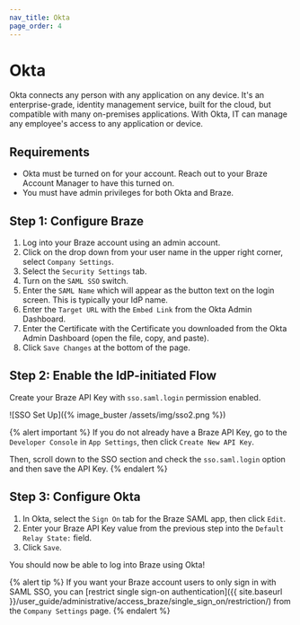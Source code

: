 ```yaml
---
nav_title: Okta
page_order: 4
---
```


# Okta
Okta connects any person with any application on any device. It's an enterprise-grade, identity management service, built for the cloud, but compatible with many on-premises applications. With Okta, IT can manage any employee's access to any application or device.

## Requirements

- Okta must be turned on for your account.  Reach out to your Braze Account Manager to have this turned on.
- You must have admin privileges for both Okta and Braze.

## Step 1: Configure Braze

1. Log into your Braze account using an admin account.
2. Click on the drop down from your user name in the upper right corner, select `Company Settings`.
3. Select the `Security Settings` tab.
4. Turn on the `SAML SSO` switch.
5. Enter the `SAML Name` which will appear as the button text on the login screen. This is typically your IdP name.
6. Enter the `Target URL` with the `Embed Link` from the Okta Admin Dashboard.
7. Enter the Certificate with the Certificate you downloaded from the Okta Admin Dashboard (open the file, copy, and paste).
8. Click `Save Changes` at the bottom of the page.

## Step 2: Enable the IdP-initiated Flow

Create your Braze API Key with `sso.saml.login` permission enabled.

![SSO Set Up]({% image_buster /assets/img/sso2.png %})

{% alert important %}
If you do not already have a Braze API Key, go to the `Developer Console` in `App Settings`, then click `Create New API Key`.

Then, scroll down to the SSO section and check the `sso.saml.login` option and then save the API Key.
{% endalert %}

## Step 3: Configure Okta

1. In Okta, select the `Sign On` tab for the Braze SAML app, then click `Edit`.
2. Enter your Braze API Key value from the previous step into the `Default Relay State:` field.
3. Click `Save`.

You should now be able to log into Braze using Okta!

{% alert tip %}
If you want your Braze account users to only sign in with SAML SSO, you can [restrict single sign-on authentication]({{ site.baseurl }}/user_guide/administrative/access_braze/single_sign_on/restriction/) from the `Company Settings` page.
{% endalert %}
